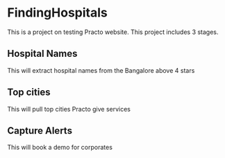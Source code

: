 # FindingHospitals
This is a project on testing Practo website.
This project includes 3 stages.
## Hospital Names
This will extract hospital names from the Bangalore above 4 stars
## Top cities
This will pull top cities Practo give services
## Capture Alerts
This will book a demo for corporates
